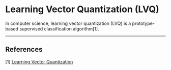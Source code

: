 # Learning Vector Quantization (LVQ)

In computer science, learning vector quantization (LVQ) is a prototype-based supervised classification algorithm[1].



---
## References

[1] [Learning Vector Quantization](https://en.wikipedia.org/wiki/Learning_vector_quantization)
